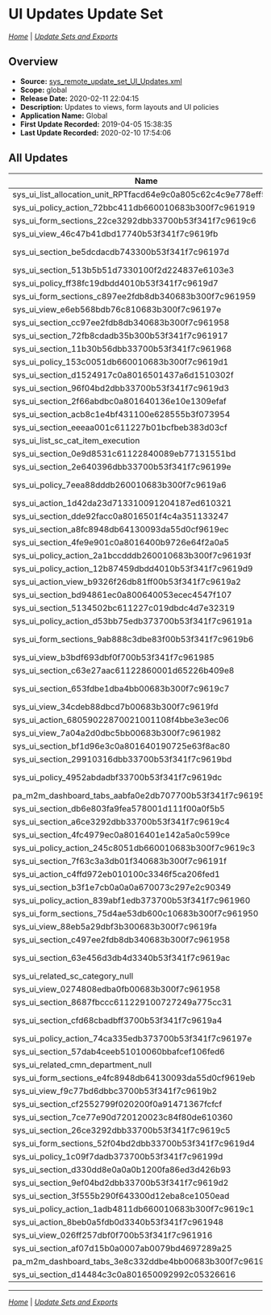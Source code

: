 # UI Updates Update Set

*[Home](./README.md)* | *[Update Sets and Exports](./UpdateSetsAndExports.md)*

## Overview

- **Source:** [sys_remote_update_set_UI_Updates.xml](./xml/sys_remote_update_set_UI_Updates.xml)
- **Scope:** global
- **Release Date:** 2020-02-11 22:04:15
- **Description:** Updates to views, form layouts and UI policies
- **Application Name:** Global
- **First Update Recorded:** 2019-04-05 15:38:35
- **Last Update Recorded:** 2020-02-10 17:54:06

## All Updates

| Name | **Type** / Table | Target | Comments |
|------|------------------|--------|----------|
| sys_ui_list_allocation_unit_RPTfacd64e9c0a805c62c4c9e778eff5f82 | **List Layout** / allocation_unit | Allocation Units | |
| sys_ui_policy_action_72bbc411db660010683b300f7c961919 | **UI Policy Action** / task | opened_at | |
| sys_ui_form_sections_22ce3292dbb33700b53f341f7c9619c6 | **Form Sections** / sys_user | User | |
| sys_ui_view_46c47b41dbd17740b53f341f7c9619fb | **UI View** | Sys_popup,item | |
| sys_ui_section_be5dcdacdb743300b53f341f7c96197d | **Form Layout** / sys_portal_preferences | Portal Preference | |
| sys_ui_section_513b5b51d7330100f2d224837e6103e3 | **Form Layout** / sc_catalog | Catalog | |
| sys_ui_policy_ff38fc19dbdd4010b53f341f7c9619d7 | **UI Policy** / task | Require User Assignment Upon Close | |
| sys_ui_form_sections_c897ee2fdb8db340683b300f7c961959 | **Form Sections** | | |
| sys_ui_view_e6eb568bdb76c810683b300f7c96197e | **UI View** | Exp_deaeb568bdb76c810683b300f7c96197d | |
| sys_ui_section_cc97ee2fdb8db340683b300f7c961958 | **Form Layout** / incident | Incident | |
| sys_ui_section_72fb8cdadb35b300b53f341f7c961917 | **Form Layout** / sla_condition_class | SLA Conditions | |
| sys_ui_section_11b30b56dbb33700b53f341f7c961968 | **Form Layout** / sys_user | User | |
| sys_ui_policy_153c0051db660010683b300f7c9619d1 | **UI Policy** / incident | Make VIP field read-only (set via business rule) | |
| sys_ui_section_d1524917c0a8016501437a6d1510302f | **Form Layout** / sc_cat_item | Catalog Item | |
| sys_ui_section_96f04bd2dbb33700b53f341f7c9619d3 | **Form Layout** / sys_user | User | |
| sys_ui_section_2f66abdbc0a801640136e10e1309efaf | **Form Layout** / sys_script | Business Rule | |
| sys_ui_section_acb8c1e4bf431100e628555b3f073954 | **Form Layout** / sc_cat_item | Catalog Item | |
| sys_ui_section_eeeaa001c611227b01bcfbeb383d03cf | **Form Layout** / sys_user | User | |
| sys_ui_list_sc_cat_item_execution | **List Layout** / sc_cat_item | Catalog Item | |
| sys_ui_section_0e9d8531c61122840089eb77131551bd | **Form Layout** / sys_portal | Portal | |
| sys_ui_section_2e640396dbb33700b53f341f7c96199e | **Form Layout** / sys_user | User | |
| sys_ui_policy_7eea88dddb260010683b300f7c9619a6 | **UI Policy** / task | Make number, opened and closed fields read-only | |
| sys_ui_action_1d42da23d713310091204187ed610321 | **UI Action** / sys_user | Multi-factor Authentication | |
| sys_ui_section_dde92facc0a8016501f4c4a351133247 | **Form Layout** / sc_req_item | Requested Item | |
| sys_ui_section_a8fc8948db64130093da55d0cf9619ec | **Form Layout** / sys_user | User | |
| sys_ui_section_4fe9e901c0a8016400b9726e64f2a0a5 | **Form Layout** / sys_user | User | |
| sys_ui_policy_action_2a1bccdddb260010683b300f7c96193f | **UI Policy Action** / task | number | |
| sys_ui_policy_action_12b87459dbdd4010b53f341f7c9619d9 | **UI Policy Action** / task | assigned_to | |
| sys_ui_action_view_b9326f26db81ff00b53f341f7c9619a2 | **UI View Action** | include | |
| sys_ui_section_bd94861ec0a800640053ecec4547f107 | **Form Layout** / sys_user | User | |
| sys_ui_section_5134502bc611227c019dbdc4d7e32319 | **Form Layout** / sys_user | User | |
| sys_ui_policy_action_d53bb75edb373700b53f341f7c96191a | **UI Policy Action** / sys_user | department | |
| sys_ui_form_sections_9ab888c3dbe83f00b53f341f7c9619b6 | **Form Sections** / cmdb_application_product_model | Application Model | |
| sys_ui_view_b3bdf693dbf0f700b53f341f7c961985 | **UI View** | Catalog_admin_home | |
| sys_ui_section_c63e27aac61122860001d65226b409e8 | **Form Layout** / sys_app_module | Module | |
| sys_ui_section_653fdbe1dba4bb00683b300f7c9619c7 | **Form Layout** / sc_cat_item_delivery_plan | Execution Plan | |
| sys_ui_view_34cdeb88dbcd7b00683b300f7c9619fd | **UI View** | Requests View | |
| sys_ui_action_68059022870021001108f4bbe3e3ec06 | **UI Action** / sys_user | Change password | |
| sys_ui_view_7a04a2d0dbc5bb00683b300f7c961982 | **UI View** | Test Service Catalog View | |
| sys_ui_section_bf1d96e3c0a801640190725e63f8ac80 | **Form Layout** / incident | Incident | |
| sys_ui_section_29910316dbb33700b53f341f7c9619bd | **Form Layout** / sys_user | User | |
| sys_ui_policy_4952abdadbf33700b53f341f7c9619dc | **UI Policy** / cmn_department | Make business unit read-only and not required when parent is specified. | |
| pa_m2m_dashboard_tabs_aabfa0e2db707700b53f341f7c96195b | **Dashboard Tab** | 478ee0e2db707700b53f341f7c961921 | |
| sys_ui_section_db6e803fa9fea578001d111f00a0f5b5 | **Form Layout** / live_profile | Live Profile | |
| sys_ui_section_a6ce3292dbb33700b53f341f7c9619c4 | **Form Layout** / sys_user | User | |
| sys_ui_section_4fc4979ec0a8016401e142a5a0c599ce | **Form Layout** / incident | Incident | |
| sys_ui_policy_action_245c8051db660010683b300f7c9619c3 | **UI Policy Action** / incident | u_vip_priority | |
| sys_ui_section_7f63c3a3db01f340683b300f7c96191f | **Form Layout** / v_logfiles | Node Log | |
| sys_ui_action_c4ffd972eb010100c3346f5ca206fed1 | **UI Action** / sys_user | Reset a password | |
| sys_ui_section_b3f1e7cb0a0a0a670073c297e2c90349 | **Form Layout** / sys_update_xml | Customer Update | |
| sys_ui_policy_action_839abf1edb373700b53f341f7c961960 | **UI Policy Action** / sys_user | u_red_phone | |
| sys_ui_form_sections_75d4ae53db600c10683b300f7c961950 | **Form Sections** / wf_variable | Workflow SC Variable | |
| sys_ui_view_88eb5a29dbf3b300683b300f7c9619fa | **UI View** | Execution | |
| sys_ui_section_c497ee2fdb8db340683b300f7c961958 | **Form Layout** / incident | Incident | |
| sys_ui_section_63e456d3db4d3340b53f341f7c9619ac | **Form Layout** / u_vip_priority_lookup_matcher_rules | VIP Priority Lookup Matcher Rules | |
| sys_ui_related_sc_category_null | **Related Lists** / sc_category | Category | |
| sys_ui_view_0274808edba0fb00683b300f7c961958 | **UI View** | Myhomepage | |
| sys_ui_section_8687fbccc611229100727249a775cc31 | **Form Layout** / sc_task | Catalog Task | |
| sys_ui_section_cfd68cbadbff3700b53f341f7c9619a4 | **Form Layout** / u_caller_vip_lookup_rules | Caller VIP Lookup Rules | |
| sys_ui_policy_action_74ca335edb373700b53f341f7c96197e | **UI Policy Action** / sys_user | building | |
| sys_ui_section_57dab4ceeb51010060bbafcef106fed6 | **Form Layout** / sys_user | User | |
| sys_ui_related_cmn_department_null | **Related Lists** / cmn_department | Department | |
| sys_ui_form_sections_e4fc8948db64130093da55d0cf9619eb | **Form Sections** / sys_user | User | |
| sys_ui_view_f9c77bd6dbbc3700b53f341f7c9619b2 | **UI View** | Business | |
| sys_ui_section_cf2552799f020200f0a91471367fcfcf | **Form Layout** / sys_user | User | |
| sys_ui_section_7ce77e90d720120023c84f80de610360 | **Form Layout** / live_profile | Live Profile | |
| sys_ui_section_26ce3292dbb33700b53f341f7c9619c5 | **Form Layout** / sys_user | User | |
| sys_ui_form_sections_52f04bd2dbb33700b53f341f7c9619d4 | **Form Sections** / sys_user | User | |
| sys_ui_policy_1c09f7dadb373700b53f341f7c96199d | **UI Policy** / sys_user | Set Manadatory Fields for Profile Edit | |
| sys_ui_section_d330dd8e0a0a0b1200fa86ed3d426b93 | **Form Layout** / sc_cat_item_content | Content Item | |
| sys_ui_section_9ef04bd2dbb33700b53f341f7c9619d2 | **Form Layout** / sys_user | User | |
| sys_ui_section_3f555b290f643300d12eba8ce1050ead | **Form Layout** / sc_category | Category | |
| sys_ui_policy_action_1adb4811db660010683b300f7c9619c1 | **UI Policy Action** / task | closed_at | |
| sys_ui_action_8beb0a5fdb0d3340b53f341f7c961948 | **UI Action** / sys_user | View Live Profile | |
| sys_ui_view_026ff257dbf0f700b53f341f7c961916 | **UI View** | Admin | |
| sys_ui_section_af07d15b0a0007ab0079bd4697289a25 | **Form Layout** / sys_user | User | |
| pa_m2m_dashboard_tabs_3e8c332ddbe4bb00683b300f7c9619fe | **Dashboard Tab** | 7a8cfba9dbe4bb00683b300f7c9619ef | |
| sys_ui_section_d14484c3c0a801650092992c05326616 | **Form Layout** / sc_category | Category | |

_____

*[Home](./README.md)* | *[Update Sets and Exports](./UpdateSetsAndExports.md)*
